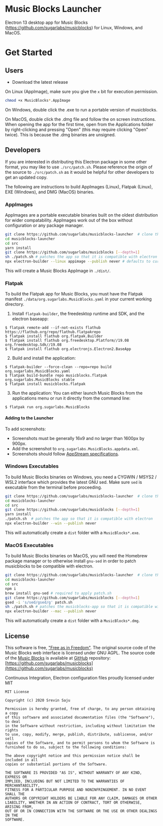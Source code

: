 # Music Blocks Launcher

Electron 13 desktop app for Music Blocks
(https://github.com/sugarlabs/musicblocks) for Linux, Windows, and MacOS.

# Get Started

## Users

* Download the latest release

On Linux (AppImage), make sure you give the `x` bit for execution permission. 

```bash
chmod +x MusicBlocks*.AppImage
```

On Windows, double click the .exe to run a portable version of musicblocks.

On MacOS, double click the .dmg file and follow the on screen instructions.
When opening the app for the first time, open from the Applications folder by
right-clicking and pressing "Open" (this may require clicking "Open" twice).
This is because the .dmg binaries are unsigned.

## Developers

If you are interested in distributing this Electron package in some other
format, you may like to use `./src/patch.sh`. Please reference the origin of
the source to `./src/patch.sh` as it would be helpful for other developers to
get an updated copy.

The following are instructions to build AppImages (Linux), Flatpak (Linux),
EXE (Windows), and DMG (MacOS) binaries.

### AppImages

AppImages are a portable executable binaries built on the oldest distribution
for wider compatability. AppImages work out of the box without configuration
or any package manager.

```bash
git clone https://github.com/sugarlabs/musicblocks-launcher  # clone this repository
cd musicblocks-launcher
cd src
yarn install
git clone https://github.com/sugarlabs/musicblocks [--depth=1]
sh ./patch.sh # patches the app so that it is compatible with electron
npx electron-builder --linux appimage --publish never # defaults to current arch, use a flag for other archs
```

This will create a Music Blocks AppImage in `./dist/`.

### Flatpak

To build the Flatpak app for Music Blocks, you must have the Flatpak manifest
`./data/org.sugarlabs.MusicBlocks.yaml` in your current working directory.

1. Install `flatpak-builder`, the freedesktop runtime and SDK, and the electron
baseapp:

```
$ flatpak remote-add --if-not-exists flathub https://flathub.org/repo/flathub.flatpakrepo
$ flatpak install flathub org.flatpak.Builder
$ flatpak install flathub org.freedesktop.Platform//19.08 org.freedesktop.Sdk//19.08
$ flatpak install flathub org.electronjs.Electron2.BaseApp
```

2. Build and install the application:
   
```
$ flatpak-builder --force-clean --repo=repo build org.sugarlabs.MusicBlocks.yaml
$ flatpak build-bundle repo musicblocks.flatpak org.sugarlabs.MusicBlocks stable
$ flatpak install musicblocks.flatpak
```

3. Run the application:
   You can either launch Music Blocks from the applications menu or run it
   directly from the command line:
   
```
$ flatpak run org.sugarlabs.MusicBlocks
```

#### Adding to the Launcher

To add screenshots:

* Screenshots must be generally 16x9 and no larger than 1600px by
  900px.
* Add the screenshot to `org.sugarlabs.MusicBlocks.appdata.xml`.
* Screenshots should follow [AppStream specifications](https://www.freedesktop.org/software/appstream/docs/sect-Metadata-Application.html#tag-dapp-screenshots).

### Windows Executables

To build Music Blocks binaries on Windows, you need a CYGWIN / MSYS2 / WSL2
interface which provides the latest GNU sed. Make sure `sed` is executable from
the terminal before proceeding.

```bash
git clone https://github.com/sugarlabs/musicblocks-launcher  # clone this repository
cd musicblocks-launcher
cd src
git clone https://github.com/sugarlabs/musicblocks [--depth=1]
yarn install
./patch.sh  # patches the app so that it is compatible with electron
npx electron-builder --win --publish never
```

This will automatically create a `dist` folder with a `MusicBlocks*.exe`.

### MacOS Executables

To build Music Blocks binaries on MacOS, you will need the Homebrew package
manager or to otherwise install `gnu-sed` in order to patch musicblocks to be
compatible with electron.

```bash
git clone https://github.com/sugarlabs/musicblocks-launcher  # clone this repository
cd musicblocks-launcher
cd src
npm i
brew install gnu-sed # required to apply patch.sh
git clone https://github.com/sugarlabs/musicblocks [--depth=1]
gsed -i 's/sed/gsed/g' patch.sh
sh ./patch.sh # patches the musicblocks-app so that it is compatible with electron
npx electron-builder --mac --publish never
```

This will automatically create a `dist` folder with a `MusicBlocks*.dmg`.

## License

This software is free, ["Free as in Freedom"](https://www.gnu.org/philosophy/free-sw.en.html). 
The original source code of the Music Blocks web interface is licensed under GNU AGPL.
The source code of the [Music Blocks](https://musicblocks.sugarlabs.org) is available
at [GitHub](https://github.com) repository: 
[https://github.com/sugarlabs/musicblocks](https://github.com/sugarlabs/musicblocks)

Continuous Integration, Electron configuration files proudly licensed under MIT

```
MIT License

Copyright (c) 2020 Srevin Saju

Permission is hereby granted, free of charge, to any person obtaining a copy
of this software and associated documentation files (the "Software"), to deal
in the Software without restriction, including without limitation the rights
to use, copy, modify, merge, publish, distribute, sublicense, and/or sell
copies of the Software, and to permit persons to whom the Software is
furnished to do so, subject to the following conditions:

The above copyright notice and this permission notice shall be included in all
copies or substantial portions of the Software.

THE SOFTWARE IS PROVIDED "AS IS", WITHOUT WARRANTY OF ANY KIND, EXPRESS OR
IMPLIED, INCLUDING BUT NOT LIMITED TO THE WARRANTIES OF MERCHANTABILITY,
FITNESS FOR A PARTICULAR PURPOSE AND NONINFRINGEMENT. IN NO EVENT SHALL THE
AUTHORS OR COPYRIGHT HOLDERS BE LIABLE FOR ANY CLAIM, DAMAGES OR OTHER
LIABILITY, WHETHER IN AN ACTION OF CONTRACT, TORT OR OTHERWISE, ARISING FROM,
OUT OF OR IN CONNECTION WITH THE SOFTWARE OR THE USE OR OTHER DEALINGS IN THE
SOFTWARE.
```
